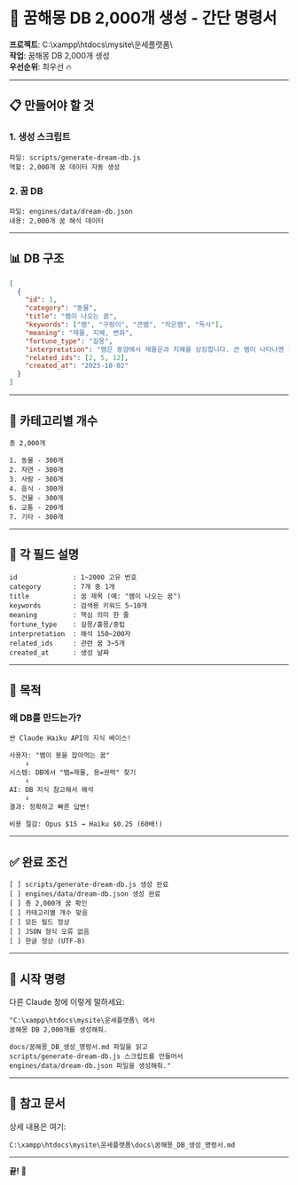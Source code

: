 # 🎯 꿈해몽 DB 2,000개 생성 - 간단 명령서

**프로젝트**: C:\xampp\htdocs\mysite\운세플랫폼\  
**작업**: 꿈해몽 DB 2,000개 생성  
**우선순위**: 최우선 🔥

---

## 📋 **만들어야 할 것**

### **1. 생성 스크립트**
```
파일: scripts/generate-dream-db.js
역할: 2,000개 꿈 데이터 자동 생성
```

### **2. 꿈 DB**
```
파일: engines/data/dream-db.json
내용: 2,000개 꿈 해석 데이터
```

---

## 📊 **DB 구조**

```json
[
  {
    "id": 1,
    "category": "동물",
    "title": "뱀이 나오는 꿈",
    "keywords": ["뱀", "구렁이", "큰뱀", "작은뱀", "독사"],
    "meaning": "재물, 지혜, 변화",
    "fortune_type": "길몽",
    "interpretation": "뱀은 동양에서 재물운과 지혜를 상징합니다. 큰 뱀이 나타나면 큰 재물운이 들어올 징조이며, 작은 뱀은 작은 행운을 의미합니다. 뱀에게 물리는 꿈은 건강 문제를 암시할 수 있으니 주의가 필요합니다.",
    "related_ids": [2, 5, 12],
    "created_at": "2025-10-02"
  }
]
```

---

## 📁 **카테고리별 개수**

```
총 2,000개

1. 동물 - 300개
2. 자연 - 300개
3. 사람 - 300개
4. 음식 - 300개
5. 건물 - 300개
6. 교통 - 200개
7. 기타 - 300개
```

---

## 🔧 **각 필드 설명**

```
id              : 1~2000 고유 번호
category        : 7개 중 1개
title           : 꿈 제목 (예: "뱀이 나오는 꿈")
keywords        : 검색용 키워드 5~10개
meaning         : 핵심 의미 한 줄
fortune_type    : 길몽/흉몽/중립
interpretation  : 해석 150~200자
related_ids     : 관련 꿈 3~5개
created_at      : 생성 날짜
```

---

## 🎯 **목적**

### **왜 DB를 만드는가?**
```
싼 Claude Haiku API의 지식 베이스!

사용자: "뱀이 용을 잡아먹는 꿈"
    ↓
시스템: DB에서 "뱀=재물, 용=권력" 찾기
    ↓
AI: DB 지식 참고해서 해석
    ↓
결과: 정확하고 빠른 답변!

비용 절감: Opus $15 → Haiku $0.25 (60배!)
```

---

## ✅ **완료 조건**

```
[ ] scripts/generate-dream-db.js 생성 완료
[ ] engines/data/dream-db.json 생성 완료
[ ] 총 2,000개 꿈 확인
[ ] 카테고리별 개수 맞음
[ ] 모든 필드 정상
[ ] JSON 형식 오류 없음
[ ] 한글 정상 (UTF-8)
```

---

## 🚀 **시작 명령**

다른 Claude 창에 이렇게 말하세요:

```
"C:\xampp\htdocs\mysite\운세플랫폼\ 에서 
꿈해몽 DB 2,000개를 생성해줘.

docs/꿈해몽_DB_생성_명령서.md 파일을 읽고 
scripts/generate-dream-db.js 스크립트를 만들어서
engines/data/dream-db.json 파일을 생성해줘."
```

---

## 📝 **참고 문서**

상세 내용은 여기:
```
C:\xampp\htdocs\mysite\운세플랫폼\docs\꿈해몽_DB_생성_명령서.md
```

---

**끝!** 🎯
